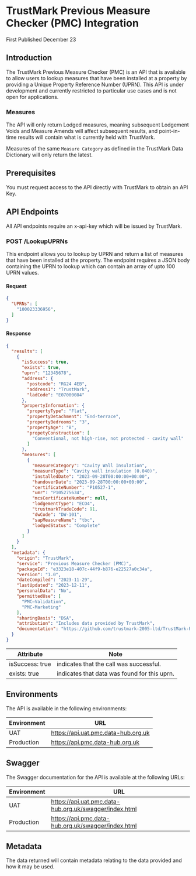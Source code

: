 # TrustMark Previous Measure Checker (PMC) Integration

First Published December 23

## Introduction

The TrustMark Previous Measure Checker (PMC) is an API that is available to allow users to lookup measures that have been installed at a property by providing a Unique Property Reference Number (UPRN). This API is under development and currently restricted to particular use cases and is not open for applications. 

### Measures

The API will only return Lodged measures, meaning subsequent Lodgement Voids and Measure Amends will affect subsequent results, and point-in-time results will contain what is currently held with TrustMark.

Measures of the same `Measure Category` as defined in the TrustMark Data Dictionary will only return the latest.

## Prerequisites

You must request access to the API directly with TrustMark to obtain an API Key.

## API Endpoints

All API endpoints require an x-api-key which will be issued by TrustMark.

### POST /LookupUPRNs

This endpoint allows you to lookup by UPRN and return a list of measures that have been installed at the property. The endpoint requires a JSON body containing the UPRN to lookup which can contain an array of upto 100 UPRN values.

#### Request

```json
{
  "UPRNs": [
    "100023336956",
  ]
}
```

#### Response

```json
{
  "results": [
    {
      "isSuccess": true,
      "exists": true,
      "uprn": "12345678",
      "address": {
        "postcode": "RG24 4EB",
        "address1": "TrustMark",
        "ladCode": "E07000084"
      },
      "propertyInformation": {
        "propertyType": "Flat",
        "propertyDetachment": "End-terrace",
        "propertyBedrooms": "3",
        "propertyAge": "B",
        "propetyConstruction": [
          "Conventional, not high-rise, not protected - cavity wall"
        ]
      },
      "measures": [
        {
          "measureCategory": "Cavity Wall Insulation",
          "measureType": "Cavity wall insulation (0.040)",
          "installedDate": "2023-09-28T00:00:00+00:00",
          "handoverDate": "2023-09-28T00:00:00+00:00",
          "certificateNumber": "P10527-1",
          "umr": "P105275634",
          "mcsCertificateNumber": null,
          "lodgementType": "ECO4",
          "trustmarkTradeCode": 91,
          "dwCode": "DW-101",
          "sapMeasureName": "tbc",
          "lodgedStatus": "Complete"
        }
      ]
    }
  ],
  "metadata": {
    "origin": "TrustMark",
    "service": "Previous Measure Checker (PMC)",
    "packageId": "e3323e18-407c-44f9-b876-e22527a0c34a",
    "version": "1.0",
    "dateCompiled": "2023-11-29",
    "lastUpdated": "2023-12-11",
    "personalData": "No",
    "permittedUse": [
      "PMC–Validation",
      "PMC-Marketing"
    ],
    "sharingBasis": "DSA",
    "attribution": "Includes data provided by TrustMark",
    "documentation": "https://github.com/trustmark-2005-ltd/TrustMark-PreviousMeasureChecker-Integration/"
  }
}
```

| Attribute | Note |
| ----------- | --- |
| isSuccess: true | indicates that the call was successful. |
| exists: true | indicates that data was found for this uprn. |

## Environments

The API is available in the following environments:

| Environment | URL |
| ----------- | --- |
| UAT | https://api.uat.pmc.data-hub.org.uk |
| Production | https://api.pmc.data-hub.org.uk |

## Swagger

The Swagger documentation for the API is available at the following URLs:

| Environment | URL |
| ----------- | --- |
| UAT | https://api.uat.pmc.data-hub.org.uk/swagger/index.html |
| Production | https://api.pmc.data-hub.org.uk/swagger/index.html |

## Metadata

The data returned will contain metadata relating to the data provided and how it may be used.
